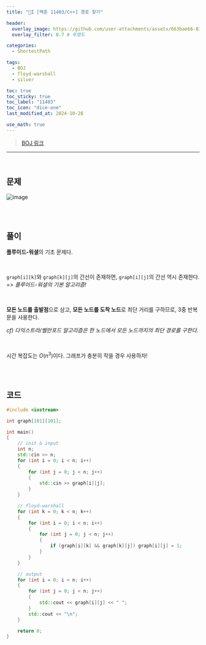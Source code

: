 ```yaml
---
title: "🩶I [백준 11403/C++] 경로 찾기"

header:
  overlay_image: https://github.com/user-attachments/assets/663bae66-83e0-4c46-9cb5-26339b9df00c
  overlay_filter: 0.7 # 투명도

categories:
  - ShortestPath

tags:
  - BOJ
  - floyd-warshall
  - silver

toc: true
toc_sticky: true
toc_label: "11403"
toc_icon: "dice-one"
last_modified_at: 2024-10-28

use_math: true
---
```





> [BOJ 링크](https://www.acmicpc.net/problem/11403)



---



<br>



## 문제

  <img src="https://github.com/user-attachments/assets/40bb17dc-b98c-4680-bc92-774a9517a35e" alt="image"  /> 


<br><br>


## 풀이

**플루이드-워셜**의 기초 문제다.


<br>


`graph[i][k]`와 `graph[k][j]`의 간선이 존재하면, `graph[i][j]`의 간선 역시 존재한다. => *플루이드-워셜의 기본 알고리즘!*


<br>


**모든 노드를 출발점**으로 삼고, **모든 노드를 도착 노드**로 최단 거리를 구하므로, 3중 반복문을 사용한다.



*cf) 다익스트라/벨만포드 알고리즘은 한 노드에서 모든 노드까지의 최단 경로를 구한다.*


<br>


시간 복잡도는 $O(n^{3})$이다. 그래프가 충분히 작을 경우 사용하자!


<br><br>


## 코드


```c++
#include <iostream>

int graph[101][101];

int main()
{
	// init & input
	int n;
	std::cin >> n;
	for (int i = 0; i < n; i++)
	{
		for (int j = 0; j < n; j++)
		{
			std::cin >> graph[i][j];
		}
	}

	// floyd-warshall
	for (int k = 0; k < n; k++)
	{
		for (int i = 0; i < n; i++)
		{
			for (int j = 0; j < n; j++)
			{
				if (graph[i][k] && graph[k][j]) graph[i][j] = 1;
			}
		}
	}

	// output
	for (int i = 0; i < n; i++)
	{
		for (int j = 0; j < n; j++)
		{
			std::cout << graph[i][j] << " ";
		}
		std::cout << "\n";
	}

	return 0;
}
```